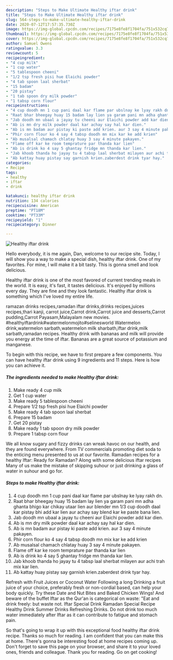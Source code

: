 ```yaml
---
description: "Steps to Make Ultimate Healthy iftar drink"
title: "Steps to Make Ultimate Healthy iftar drink"
slug: 564-steps-to-make-ultimate-healthy-iftar-drink
date: 2020-07-12T17:57:35.730Z
image: https://img-global.cpcdn.com/recipes/7175e8fe8f1704fa/751x532cq70/healthy-iftar-drink-recipe-main-photo.jpg
thumbnail: https://img-global.cpcdn.com/recipes/7175e8fe8f1704fa/751x532cq70/healthy-iftar-drink-recipe-main-photo.jpg
cover: https://img-global.cpcdn.com/recipes/7175e8fe8f1704fa/751x532cq70/healthy-iftar-drink-recipe-main-photo.jpg
author: Samuel Owens
ratingvalue: 3.3
reviewcount: 5
recipeingredient:
- "4 cup milk"
- "1 cup water"
- "5 tablespoon cheeni"
- "1/2 tsp fresh pisi hue Elaichi powder"
- "4 tab spoon laal sherbat"
- "15 badam"
- "20 pistay"
- "1 tab spoon dry milk powder"
- "1 tabsp corn flour"
recipeinstructions:
- "4 cup doodh mn 1 cup pani daal kar flame par ubslnay ke lyay rakh dn."
- "Raat bhar bheegay huay 15 badam lay lien ya garam pani mn adha ghanta bhigo kar chikay utaar lien aur blender mn 1/3 cup doodh daal kar pistay bhi add kar lien aur achay say blend kar ke paste bana lien."
- "Jab doodh mn ubaal a jayay tu cheeni aur Elaichi powder add kar dien."
- "Ab is mn dry milk powder daal kar achay say hal kar dien."
- "Ab is mn badam aur pistay ki paste add krien. aur 3 say 4 minute pakayen."
- "Phir corn flour ko 4 say 4 tabsp doodh mn mix kar ke add krien"
- "Ab musalsal chamach chlatay huay 3 say 4 minute pakayen."
- "Flame off kar ke room temprature par thanda kar lien"
- "Ab is drink ko 4 say 5 ghantay fridge mn thanda kar lien."
- "Jab khoob thanda ho jayay tu 4 tabsp laal sherbat milayen aur achi trah mix kar lien."
- "Ab kattay huay pistay say garnish krien.zaberdest drink tyar hay."
categories:
- Recipe
tags:
- healthy
- iftar
- drink

katakunci: healthy iftar drink 
nutrition: 134 calories
recipecuisine: American
preptime: "PT18M"
cooktime: "PT33M"
recipeyield: "1"
recipecategory: Dinner

---
```



![Healthy iftar drink](https://img-global.cpcdn.com/recipes/7175e8fe8f1704fa/751x532cq70/healthy-iftar-drink-recipe-main-photo.jpg)

Hello everybody, it is me again, Dan, welcome to our recipe site. Today, I will show you a way to make a special dish, healthy iftar drink. One of my favorites. For mine, I will make it a bit tasty. This is gonna smell and look delicious.

Healthy iftar drink is one of the most favored of current trending meals in the world. It is easy, it's fast, it tastes delicious. It's enjoyed by millions every day. They are fine and they look fantastic. Healthy iftar drink is something which I've loved my entire life.

ramazan drinks recipes,ramadan iftar drinks,drinks recipes,juices recipes,thari kanji, carrot juice,Carrot drink,Carrot juice and desserts,Carrot pudding,Carrot Payasam,Malayalam new movies. #healthyiftardrink#watermelonmojito#selinesworld Watermelon drink,watermelon sarbath,watermelon milk sharbath,iftar drink,milk sarbath,ramadan recipes. Healthy drink with bananas and milk will provide you energy at the time of iftar. Bananas are a great source of potassium and manganese.


To begin with this recipe, we have to first prepare a few components. You can have healthy iftar drink using 9 ingredients and 11 steps. Here is how you can achieve it.

<!--inarticleads1-->

##### The ingredients needed to make Healthy iftar drink:

1. Make ready 4 cup milk
1. Get 1 cup water
1. Make ready 5 tablespoon cheeni
1. Prepare 1/2 tsp fresh pisi hue Elaichi powder
1. Make ready 4 tab spoon laal sherbat
1. Prepare 15 badam
1. Get 20 pistay
1. Make ready 1 tab spoon dry milk powder
1. Prepare 1 tabsp corn flour


We all know sugary and fizzy drinks can wreak havoc on our health, and they are found everywhere. From TV commercials promoting diet soda to the enticing menu presented to us at our favorite. Ramadan recipes for a healthy Iftar: Ready for Ramadan? Along with some delicious iftar recipes Many of us make the mistake of skipping suhour or just drinking a glass of water in suhour and go for. 

<!--inarticleads2-->

##### Steps to make Healthy iftar drink:

1. 4 cup doodh mn 1 cup pani daal kar flame par ubslnay ke lyay rakh dn.
1. Raat bhar bheegay huay 15 badam lay lien ya garam pani mn adha ghanta bhigo kar chikay utaar lien aur blender mn 1/3 cup doodh daal kar pistay bhi add kar lien aur achay say blend kar ke paste bana lien.
1. Jab doodh mn ubaal a jayay tu cheeni aur Elaichi powder add kar dien.
1. Ab is mn dry milk powder daal kar achay say hal kar dien.
1. Ab is mn badam aur pistay ki paste add krien. aur 3 say 4 minute pakayen.
1. Phir corn flour ko 4 say 4 tabsp doodh mn mix kar ke add krien
1. Ab musalsal chamach chlatay huay 3 say 4 minute pakayen.
1. Flame off kar ke room temprature par thanda kar lien
1. Ab is drink ko 4 say 5 ghantay fridge mn thanda kar lien.
1. Jab khoob thanda ho jayay tu 4 tabsp laal sherbat milayen aur achi trah mix kar lien.
1. Ab kattay huay pistay say garnish krien.zaberdest drink tyar hay.


Refresh with Fruit Juices or Coconut Water Following a long Drinking a fruit juice of your choice, preferably fresh or non-cordial based, can help your body quickly. Try these Date and Nut Bites and Baked Chicken Wings! And beware of the buffet Iftar as the Qur&#39;an is categorical on waste: &#34;Eat and drink freely: but waste not. Iftar Special Drink Ramadan Special Recipe Healthy Drink Summer Drinks Refreshing Drinks. Do not drink too much water immediately after Iftar as it can contribute to fatigue and stomach pain. 

So that's going to wrap it up with this exceptional food healthy iftar drink recipe. Thanks so much for reading. I am confident that you can make this at home. There's gonna be interesting food at home recipes coming up. Don't forget to save this page on your browser, and share it to your loved ones, friends and colleague. Thank you for reading. Go on get cooking!
